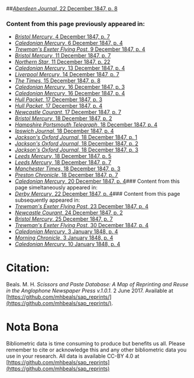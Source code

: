 ##[*Aberdeen Journal*, 22 December 1847, p. 8](https://mhbeals.github.io/sap_html/Aberdeen-Journal/Aberdeen-Journal-22-December-1847-p-8)

### Content from this page previously appeared in:
+ [*Bristol Mercury*, 4 December 1847, p. 7](https://mhbeals.github.io/sap_html/Bristol-Mercury/Bristol-Mercury-4-December-1847-p-7)
+ [*Caledonian Mercury*, 6 December 1847, p. 4](https://mhbeals.github.io/sap_html/Caledonian-Mercury/Caledonian-Mercury-6-December-1847-p-4)
+ [*Trewman's Exeter Flying Post*, 9 December 1847, p. 4](https://mhbeals.github.io/sap_html/Trewman's-Exeter-Flying-Post/Trewman's-Exeter-Flying-Post-9-December-1847-p-4)
+ [*Bristol Mercury*, 11 December 1847, p. 7](https://mhbeals.github.io/sap_html/Bristol-Mercury/Bristol-Mercury-11-December-1847-p-7)
+ [*Northern Star*, 11 December 1847, p. 22](https://mhbeals.github.io/sap_html/Northern-Star/Northern-Star-11-December-1847-p-22)
+ [*Caledonian Mercury*, 13 December 1847, p. 4](https://mhbeals.github.io/sap_html/Caledonian-Mercury/Caledonian-Mercury-13-December-1847-p-4)
+ [*Liverpool Mercury*, 14 December 1847, p. 7](https://mhbeals.github.io/sap_html/Liverpool-Mercury/Liverpool-Mercury-14-December-1847-p-7)
+ [*The Times*, 15 December 1847, p. 8](https://mhbeals.github.io/sap_html/The-Times/The-Times-15-December-1847-p-8)
+ [*Caledonian Mercury*, 16 December 1847, p. 3](https://mhbeals.github.io/sap_html/Caledonian-Mercury/Caledonian-Mercury-16-December-1847-p-3)
+ [*Caledonian Mercury*, 16 December 1847, p. 4](https://mhbeals.github.io/sap_html/Caledonian-Mercury/Caledonian-Mercury-16-December-1847-p-4)
+ [*Hull Packet*, 17 December 1847, p. 3](https://mhbeals.github.io/sap_html/Hull-Packet/Hull-Packet-17-December-1847-p-3)
+ [*Hull Packet*, 17 December 1847, p. 4](https://mhbeals.github.io/sap_html/Hull-Packet/Hull-Packet-17-December-1847-p-4)
+ [*Newcastle Courant*, 17 December 1847, p. 7](https://mhbeals.github.io/sap_html/Newcastle-Courant/Newcastle-Courant-17-December-1847-p-7)
+ [*Bristol Mercury*, 18 December 1847, p. 2](https://mhbeals.github.io/sap_html/Bristol-Mercury/Bristol-Mercury-18-December-1847-p-2)
+ [*Hampshire Portsmouth Telegraph*, 18 December 1847, p. 4](https://mhbeals.github.io/sap_html/Hampshire-Portsmouth-Telegraph/Hampshire-Portsmouth-Telegraph-18-December-1847-p-4)
+ [*Ipswich Journal*, 18 December 1847, p. 4](https://mhbeals.github.io/sap_html/Ipswich-Journal/Ipswich-Journal-18-December-1847-p-4)
+ [*Jackson's Oxford Journal*, 18 December 1847, p. 1](https://mhbeals.github.io/sap_html/Jackson's-Oxford-Journal/Jackson's-Oxford-Journal-18-December-1847-p-1)
+ [*Jackson's Oxford Journal*, 18 December 1847, p. 2](https://mhbeals.github.io/sap_html/Jackson's-Oxford-Journal/Jackson's-Oxford-Journal-18-December-1847-p-2)
+ [*Jackson's Oxford Journal*, 18 December 1847, p. 3](https://mhbeals.github.io/sap_html/Jackson's-Oxford-Journal/Jackson's-Oxford-Journal-18-December-1847-p-3)
+ [*Leeds Mercury*, 18 December 1847, p. 5](https://mhbeals.github.io/sap_html/Leeds-Mercury/Leeds-Mercury-18-December-1847-p-5)
+ [*Leeds Mercury*, 18 December 1847, p. 7](https://mhbeals.github.io/sap_html/Leeds-Mercury/Leeds-Mercury-18-December-1847-p-7)
+ [*Manchester Times*, 18 December 1847, p. 3](https://mhbeals.github.io/sap_html/Manchester-Times/Manchester-Times-18-December-1847-p-3)
+ [*Preston Chronicle*, 18 December 1847, p. 7](https://mhbeals.github.io/sap_html/Preston-Chronicle/Preston-Chronicle-18-December-1847-p-7)
+ [*Caledonian Mercury*, 20 December 1847, p. 4](https://mhbeals.github.io/sap_html/Caledonian-Mercury/Caledonian-Mercury-20-December-1847-p-4)### Content from this page simeltaneously appeared in:
+ [*Derby Mercury*, 22 December 1847, p. 4](https://mhbeals.github.io/sap_html/Derby-Mercury/Derby-Mercury-22-December-1847-p-4)### Content from this page subsequently appeared in:
+ [*Trewman's Exeter Flying Post*, 23 December 1847, p. 4](https://mhbeals.github.io/sap_html/Trewman's-Exeter-Flying-Post/Trewman's-Exeter-Flying-Post-23-December-1847-p-4)
+ [*Newcastle Courant*, 24 December 1847, p. 2](https://mhbeals.github.io/sap_html/Newcastle-Courant/Newcastle-Courant-24-December-1847-p-2)
+ [*Bristol Mercury*, 25 December 1847, p. 7](https://mhbeals.github.io/sap_html/Bristol-Mercury/Bristol-Mercury-25-December-1847-p-7)
+ [*Trewman's Exeter Flying Post*, 30 December 1847, p. 4](https://mhbeals.github.io/sap_html/Trewman's-Exeter-Flying-Post/Trewman's-Exeter-Flying-Post-30-December-1847-p-4)
+ [*Caledonian Mercury*, 3 January 1848, p. 4](https://mhbeals.github.io/sap_html/Caledonian-Mercury/Caledonian-Mercury-3-January-1848-p-4)
+ [*Morning Chronicle*, 3 January 1848, p. 4](https://mhbeals.github.io/sap_html/Morning-Chronicle/Morning-Chronicle-3-January-1848-p-4)
+ [*Caledonian Mercury*, 10 January 1848, p. 4](https://mhbeals.github.io/sap_html/Caledonian-Mercury/Caledonian-Mercury-10-January-1848-p-4)
                    
# Citation: 

Beals. M. H. *Scissors and Paste Database: A Map of Reprinting and Reuse in the Anglophone Newspaper Press v.1.0.1.* 2 June 2017. Available at [https://github.com/mhbeals/sap_reprints/](https://github.com/mhbeals/sap_reprints/). 
                    
# Nota Bona

Bibliometric data is time consuming to produce but benefits us all. Please remember to cite or acknowledge this and any other bibliometric data you use in your research. All data is available CC-BY 4.0 at [https://github.com/mhbeals/sap_reprints](https://github.com/mhbeals/sap_reprints)